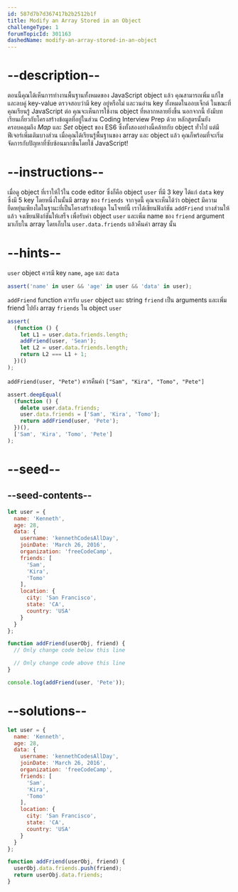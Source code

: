 ```yaml
---
id: 587d7b7d367417b2b2512b1f
title: Modify an Array Stored in an Object
challengeType: 1
forumTopicId: 301163
dashedName: modify-an-array-stored-in-an-object
---
```


# --description--

ตอนนี้คุณได้เห็นการทำงานพื้นฐานทั้งหมดของ JavaScript object แล้ว คุณสามารถเพิ่ม แก้ไข และลบคู่ key-value ตรวจสอบว่ามี key อยู่หรือไม่ และวนอ่าน key ทั้งหมดในออบเจ็กต์ ในขณะที่คุณเรียนรู้ JavaScript ต่อ คุณจะเห็นการใช้งาน object ที่หลากหลายยิ่งขึ้น นอกจากนี้ ยังมีบทเรียนเกี่ยวกับโครงสร้างข้อมูลที่อยู่ในส่วน Coding Interview Prep ด้วย หลักสูตรนั้นยังครอบคลุมถึง <dfn>Map</dfn> และ <dfn>Set</dfn> object ของ ES6 ซึ่งทั้งสองอย่างนี้คล้ายกับ object ทั่วไป แต่มีฟีเจอร์เพิ่มเติมบางส่วน เมื่อคุณได้เรียนรู้พื้นฐานของ array และ object แล้ว คุณก็พร้อมที่จะเริ่มจัดการกับปัญหาที่ซับซ้อนมากขึ้นโดยใช้ JavaScript!

# --instructions--

เมื่อดู object ที่เราให้ไว้ใน code editor ซึ่งก็คือ object `user` ที่มี 3 key ได้แก่ `data` key ซึ่งมี 5 key โดยหนึ่งในนั้นมี array ของ `friends` จากจุดนี้ คุณจะเห็นได้ว่า object มีความยืดหยุ่นเพียงใดในฐานะที่เป็นโครงสร้างข้อมูล ในโจทย์นี้ เราได้เขียนฟังก์ชัน `addFriend` บางส่วนให้แล้ว จงเขียนฟังก์ชันให้เสร็จ เพื่อรับค่า object `user` และเพิ่ม name ของ `friend` argument มาเก็บใน array โดยเก็บใน `user.data.friends` แล้วคืนค่า array นั้น

# --hints--

`user` object ควรมี key `name`, `age` และ `data`

```js
assert('name' in user && 'age' in user && 'data' in user);
```

`addFriend` function ควรรับ `user` object และ string `friend` เป็น arguments และเพิ่ม friend ไปยัง array `friends` ใน object `user` 

```js
assert(
  (function () {
    let L1 = user.data.friends.length;
    addFriend(user, 'Sean');
    let L2 = user.data.friends.length;
    return L2 === L1 + 1;
  })()
);
```

`addFriend(user, "Pete")` ควรคืนค่า `["Sam", "Kira", "Tomo", "Pete"]`

```js
assert.deepEqual(
  (function () {
    delete user.data.friends;
    user.data.friends = ['Sam', 'Kira', 'Tomo'];
    return addFriend(user, 'Pete');
  })(),
  ['Sam', 'Kira', 'Tomo', 'Pete']
);
```

# --seed--

## --seed-contents--

```js
let user = {
  name: 'Kenneth',
  age: 28,
  data: {
    username: 'kennethCodesAllDay',
    joinDate: 'March 26, 2016',
    organization: 'freeCodeCamp',
    friends: [
      'Sam',
      'Kira',
      'Tomo'
    ],
    location: {
      city: 'San Francisco',
      state: 'CA',
      country: 'USA'
    }
  }
};

function addFriend(userObj, friend) {
  // Only change code below this line

  // Only change code above this line
}

console.log(addFriend(user, 'Pete'));
```

# --solutions--

```js
let user = {
  name: 'Kenneth',
  age: 28,
  data: {
    username: 'kennethCodesAllDay',
    joinDate: 'March 26, 2016',
    organization: 'freeCodeCamp',
    friends: [
      'Sam',
      'Kira',
      'Tomo'
    ],
    location: {
      city: 'San Francisco',
      state: 'CA',
      country: 'USA'
    }
  }
};

function addFriend(userObj, friend) {
  userObj.data.friends.push(friend);
  return userObj.data.friends;
}
```

